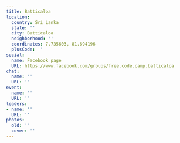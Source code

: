 ```yaml
---
title: Batticaloa
location:
  country: Sri Lanka
  state: ''
  city: Batticaloa
  neighborhood: ''
  coordinates: 7.735603, 81.694196
  plusCode: ''
social:
  name: Facebook page
  URL: https://www.facebook.com/groups/free.code.camp.batticaloa
chat:
  name: ''
  URL: ''
event:
  name: ''
  URL: ''
leaders:
- name: ''
  URL: ''
photos:
  old: ''
  cover: ''
---
```

